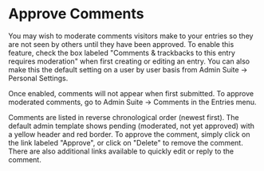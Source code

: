 Approve Comments
================

You may wish to moderate comments visitors make to your entries so they are not seen by others until they have been approved. To enable this feature, check the box labeled "Comments & trackbacks to this entry requires moderation" when first creating or editing an entry. You can also make this the default setting on a user by user basis from Admin Suite -\> Personal Settings.

Once enabled, comments will not appear when first submitted. To approve moderated comments, go to Admin Suite -\> Comments in the Entries menu.

Comments are listed in reverse chronological order (newest first). The default admin template shows pending (moderated, not yet approved) with a yellow header and red border. To approve the comment, simply click on the link labeled "Approve", or click on "Delete" to remove the comment. There are also additional links available to quickly edit or reply to the comment.